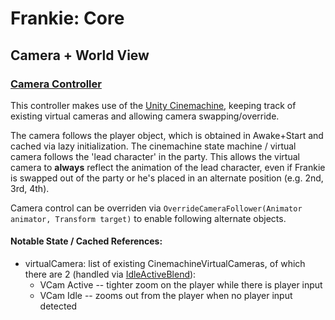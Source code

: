 # Frankie:  Core

## Camera + World View

### [Camera Controller](./CameraController.cs)

This controller makes use of the [Unity Cinemachine](https://unity.com/unity/features/editor/art-and-design/cinemachine), keeping track of existing virtual cameras and allowing camera swapping/override.

The camera follows the player object, which is obtained in Awake+Start and cached via lazy initialization.  The cinemachine state machine / virtual camera follows the 'lead character' in the party.  This allows the virtual camera to **always** reflect the animation of the lead character, even if Frankie is swapped out of the party or he's placed in an alternate position (e.g. 2nd, 3rd, 4th).

Camera control can be overriden via `OverrideCameraFollower(Animator animator, Transform target)` to enable following alternate objects.

#### Notable State / Cached References:

* virtualCamera:  list of existing CinemachineVirtualCameras, of which there are 2 (handled via [IdleActiveBlend](../../Game/Core/Camera-IdleActiveBlend.asset)):
    * VCam Active -- tighter zoom on the player while there is player input
    * VCam Idle -- zooms out from the player when no player input detected
